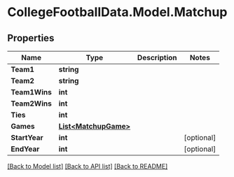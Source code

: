 # CollegeFootballData.Model.Matchup

## Properties

Name | Type | Description | Notes
------------ | ------------- | ------------- | -------------
**Team1** | **string** |  | 
**Team2** | **string** |  | 
**Team1Wins** | **int** |  | 
**Team2Wins** | **int** |  | 
**Ties** | **int** |  | 
**Games** | [**List&lt;MatchupGame&gt;**](MatchupGame.md) |  | 
**StartYear** | **int** |  | [optional] 
**EndYear** | **int** |  | [optional] 

[[Back to Model list]](../../README.md#documentation-for-models) [[Back to API list]](../../README.md#documentation-for-api-endpoints) [[Back to README]](../../README.md)

